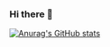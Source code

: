 ### Hi there 👋

[![Anurag's GitHub stats](https://github-readme-stats.vercel.app/api?username=Beyyes)](https://github.com/anuraghazra/github-readme-stats)

<!--
**Beyyes/Beyyes** is a ✨ _special_ ✨ repository because its `README.md` (this file) appears on your GitHub profile.

Here are some ideas to get you started:

- 🔭 I’m currently working on ...
- 🌱 I’m currently learning ...
- 👯 I’m looking to collaborate on ...
- 🤔 I’m looking for help with ...
- 💬 Ask me about ...
- 📫 How to reach me: ...
- 😄 Pronouns: ...
- ⚡ Fun fact: ...
-->
